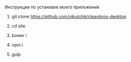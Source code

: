 

Инструкции по установке моего приложения

1. git clone https://github.com/vikulchik/cleanbros-desktop

2. cd site

3. bower i

4. npm i

5. gulp